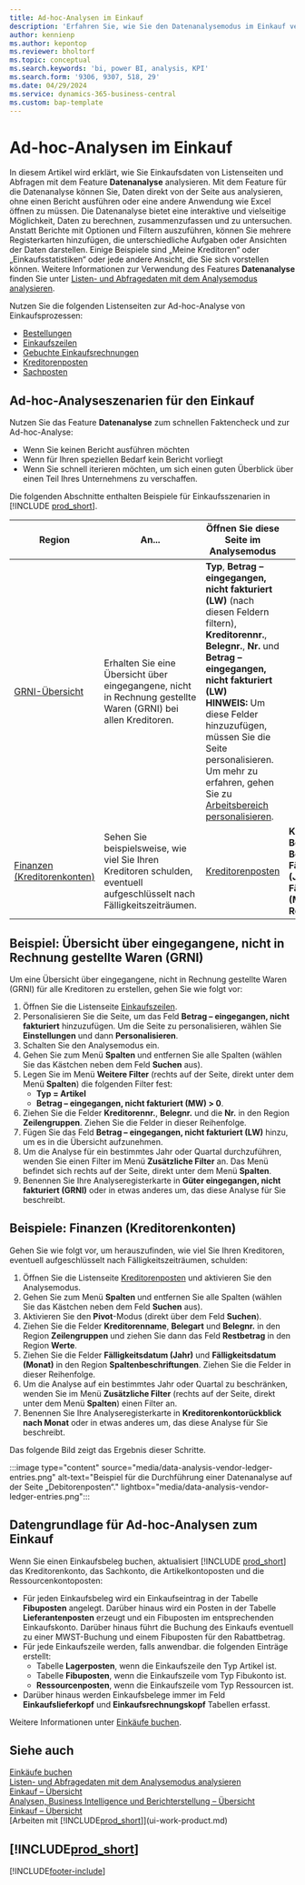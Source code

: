 ```yaml
---
title: Ad-hoc-Analysen im Einkauf
description: 'Erfahren Sie, wie Sie den Datenanalysemodus im Einkauf verwenden, um Daten zu analysieren.'
author: kennienp
ms.author: kepontop
ms.reviewer: bholtorf
ms.topic: conceptual
ms.search.keywords: 'bi, power BI, analysis, KPI'
ms.search.form: '9306, 9307, 518, 29'
ms.date: 04/29/2024
ms.service: dynamics-365-business-central
ms.custom: bap-template
---
```


# <a name="ad-hoc-analyses-in-purchasing"></a>Ad-hoc-Analysen im Einkauf

In diesem Artikel wird erklärt, wie Sie Einkaufsdaten von Listenseiten und Abfragen mit dem Feature **Datenanalyse** analysieren. Mit dem Feature für die Datenanalyse können Sie, Daten direkt von der Seite aus analysieren, ohne einen Bericht ausführen oder eine andere Anwendung wie Excel öffnen zu müssen. Die Datenanalyse bietet eine interaktive und vielseitige Möglichkeit, Daten zu berechnen, zusammenzufassen und zu untersuchen. Anstatt Berichte mit Optionen und Filtern auszuführen, können Sie mehrere Registerkarten hinzufügen, die unterschiedliche Aufgaben oder Ansichten der Daten darstellen. Einige Beispiele sind „Meine Kreditoren“ oder „Einkaufsstatistiken“ oder jede andere Ansicht, die Sie sich vorstellen können. Weitere Informationen zur Verwendung des Features **Datenanalyse** finden Sie unter [Listen- und Abfragedaten mit dem Analysemodus analysieren](analysis-mode.md).

Nutzen Sie die folgenden Listenseiten zur Ad-hoc-Analyse von Einkaufsprozessen:

- [Bestellungen](https://businesscentral.dynamics.com/?page=9307)
- [Einkaufszeilen](https://businesscentral.dynamics.com/?page=518)
- [Gebuchte Einkaufsrechnungen](https://businesscentral.dynamics.com/?page=146)
- [Kreditorenposten](https://businesscentral.dynamics.com/?page=29)
- [Sachposten](https://businesscentral.dynamics.com/?page=20)

## <a name="ad-hoc-analysis-scenarios-for-purchasing"></a>Ad-hoc-Analyseszenarien für den Einkauf

Nutzen Sie das Feature **Datenanalyse** zum schnellen Faktencheck und zur Ad-hoc-Analyse:

- Wenn Sie keinen Bericht ausführen möchten
- Wenn für Ihren speziellen Bedarf kein Bericht vorliegt
- Wenn Sie schnell iterieren möchten, um sich einen guten Überblick über einen Teil Ihres Unternehmens zu verschaffen.

Die folgenden Abschnitte enthalten Beispiele für Einkaufsszenarien in [!INCLUDE [prod_short](includes/prod_short.md)].

| Region | An... | Öffnen Sie diese Seite im Analysemodus | Diese Felder verwenden |
| ---- | ----- | ------------------------------- |------------------- |
| [GRNI-Übersicht](#example-goods-received-not-invoiced-grni-overview) | Erhalten Sie eine Übersicht über eingegangene, nicht in Rechnung gestellte Waren (GRNI) bei allen Kreditoren. | **Typ**, **Betrag – eingegangen, nicht fakturiert (LW)** (nach diesen Feldern filtern), **Kreditorennr.**, **Belegnr.**, **Nr.** und **Betrag – eingegangen, nicht fakturiert (LW)** <br> **HINWEIS:** Um diese Felder hinzuzufügen, müssen Sie die Seite personalisieren. Um mehr zu erfahren, gehen Sie zu [Arbeitsbereich personalisieren](ui-personalization-user.md). | 
| [Finanzen (Kreditorenkonten)](#example-finance-accounts-payable) | Sehen Sie beispielsweise, wie viel Sie Ihren Kreditoren schulden, eventuell aufgeschlüsselt nach Fälligkeitszeiträumen. | [Kreditorenposten](https://businesscentral.dynamics.com/?page=29) | **Kreditorenname**, **Belegart**, **Belegnr.**, **Fälligkeitsdatum (Jahr)**, **Fälligkeitsdatum (Monat)** und **Restbetrag**. |

## <a name="example-goods-received-not-invoiced-grni-overview"></a>Beispiel: Übersicht über eingegangene, nicht in Rechnung gestellte Waren (GRNI)

Um eine Übersicht über eingegangene, nicht in Rechnung gestellte Waren (GRNI) für alle Kreditoren zu erstellen, gehen Sie wie folgt vor:
 
1. Öffnen Sie die Listenseite [Einkaufszeilen](https://businesscentral.dynamics.com/?page=518).
1. Personalisieren Sie die Seite, um das Feld **Betrag – eingegangen, nicht fakturiert** hinzuzufügen. Um die Seite zu personalisieren, wählen Sie **Einstellungen** und dann **Personalisieren**.
1. Schalten Sie den Analysemodus ein.
1. Gehen Sie zum Menü **Spalten** und entfernen Sie alle Spalten (wählen Sie das Kästchen neben dem Feld **Suchen** aus).
1. Legen Sie im Menü **Weitere Filter** (rechts auf der Seite, direkt unter dem Menü **Spalten**) die folgenden Filter fest:
    - **Typ = Artikel**
    - **Betrag – eingegangen, nicht fakturiert (MW) > 0**. 
1. Ziehen Sie die Felder **Kreditorennr.**, **Belegnr.** und die **Nr.** in den Region **Zeilengruppen**. Ziehen Sie die Felder in dieser Reihenfolge.
1. Fügen Sie das Feld **Betrag – eingegangen, nicht fakturiert (LW)** hinzu, um es in die Übersicht aufzunehmen.
1. Um die Analyse für ein bestimmtes Jahr oder Quartal durchzuführen, wenden Sie einen Filter im Menü **Zusätzliche Filter** an. Das Menü befindet sich rechts auf der Seite, direkt unter dem Menü **Spalten**.
1. Benennen Sie Ihre Analyseregisterkarte in **Güter eingegangen, nicht fakturiert (GRNI)** oder in etwas anderes um, das diese Analyse für Sie beschreibt.

## <a name="example-finance-accounts-payable"></a>Beispiele: Finanzen (Kreditorenkonten)

Gehen Sie wie folgt vor, um herauszufinden, wie viel Sie Ihren Kreditoren, eventuell aufgeschlüsselt nach Fälligkeitszeiträumen, schulden:

1. Öffnen Sie die Listenseite [Kreditorenposten](https://businesscentral.dynamics.com/?page=29) und aktivieren Sie den Analysemodus.
1. Gehen Sie zum Menü **Spalten** und entfernen Sie alle Spalten (wählen Sie das Kästchen neben dem Feld **Suchen** aus).
1. Aktivieren Sie den **Pivot**-Modus (direkt über dem Feld **Suchen**).
1. Ziehen Sie die Felder **Kreditorenname**, **Belegart** und **Belegnr.** in den Region **Zeilengruppen** und ziehen Sie dann das Feld **Restbetrag** in den Region **Werte**.
1. Ziehen Sie die Felder **Fälligkeitsdatum (Jahr)** und **Fälligkeitsdatum (Monat)** in den Region **Spaltenbeschriftungen**. Ziehen Sie die Felder in dieser Reihenfolge.
1. Um die Analyse auf ein bestimmtes Jahr oder Quartal zu beschränken, wenden Sie im Menü **Zusätzliche Filter** (rechts auf der Seite, direkt unter dem Menü **Spalten**) einen Filter an.
1. Benennen Sie Ihre Analyseregisterkarte in **Kreditorenkontorückblick nach Monat** oder in etwas anderes um, das diese Analyse für Sie beschreibt.

Das folgende Bild zeigt das Ergebnis dieser Schritte.

:::image type="content" source="media/data-analysis-vendor-ledger-entries.png" alt-text="Beispiel für die Durchführung einer Datenanalyse auf der Seite „Debitorenposten“." lightbox="media/data-analysis-vendor-ledger-entries.png":::

## <a name="data-foundation-for-ad-hoc-analysis-on-purchasing"></a>Datengrundlage für Ad-hoc-Analysen zum Einkauf

Wenn Sie einen Einkaufsbeleg buchen, aktualisiert [!INCLUDE [prod_short](includes/prod_short.md)] das Kreditorenkonto, das Sachkonto, die Artikelkontoposten und die Ressourcenkontoposten:

- Für jeden Einkaufsbeleg wird ein Einkaufseintrag in der Tabelle **Fibuposten** angelegt. Darüber hinaus wird ein Posten in der Tabelle **Lieferantenposten** erzeugt und ein Fibuposten im entsprechenden Einkaufskonto. Darüber hinaus führt die Buchung des Einkaufs eventuell zu einer MWST-Buchung und einem Fibuposten für den Rabattbetrag.
- Für jede Einkaufszeile werden, falls anwendbar. die folgenden Einträge erstellt:
  - Tabelle **Lagerposten**, wenn die Einkaufszeile den Typ Artikel ist.
  - Tabelle **Fibuposten**, wenn die Einkaufszeile vom Typ Fibukonto ist.
  - **Ressourcenposten**, wenn die Einkaufszeile vom Typ Ressourcen ist.
- Darüber hinaus werden Einkaufsbelege immer im Feld **Einkaufslieferkopf** und **Einkaufsrechnungskopf** Tabellen erfasst.

Weitere Informationen unter [Einkäufe buchen](purchasing-how-record-purchases.md#posting-purchases).

## <a name="see-also"></a>Siehe auch

[Einkäufe buchen](purchasing-how-record-purchases.md#posting-purchases)  
[Listen- und Abfragedaten mit dem Analysemodus analysieren](analysis-mode.md)  
[Einkauf – Übersicht](purchasing-manage-purchasing.md)  
[Analysen, Business Intelligence und Berichterstellung – Übersicht](reports-bi-reporting.md)  
[Einkauf – Übersicht](purchasing-manage-purchasing.md)  
[Arbeiten mit [!INCLUDE[prod_short](includes/prod_short.md)]](ui-work-product.md)  

## [!INCLUDE[prod_short](includes/free_trial_md.md)]  

[!INCLUDE[footer-include](includes/footer-banner.md)]
